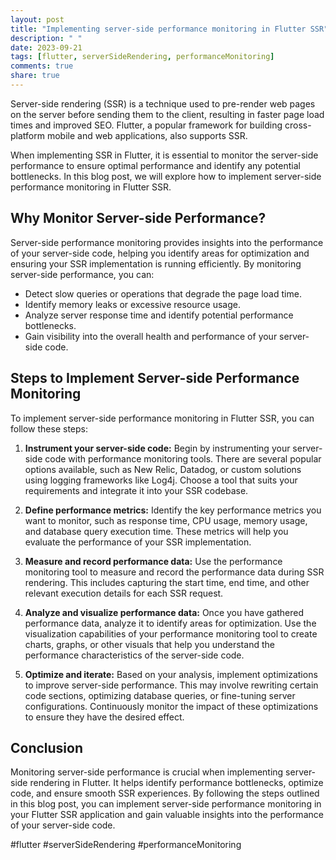 ```yaml
---
layout: post
title: "Implementing server-side performance monitoring in Flutter SSR"
description: " "
date: 2023-09-21
tags: [flutter, serverSideRendering, performanceMonitoring]
comments: true
share: true
---
```


Server-side rendering (SSR) is a technique used to pre-render web pages on the server before sending them to the client, resulting in faster page load times and improved SEO. Flutter, a popular framework for building cross-platform mobile and web applications, also supports SSR.

When implementing SSR in Flutter, it is essential to monitor the server-side performance to ensure optimal performance and identify any potential bottlenecks. In this blog post, we will explore how to implement server-side performance monitoring in Flutter SSR.

## Why Monitor Server-side Performance?

Server-side performance monitoring provides insights into the performance of your server-side code, helping you identify areas for optimization and ensuring your SSR implementation is running efficiently. By monitoring server-side performance, you can:

- Detect slow queries or operations that degrade the page load time.
- Identify memory leaks or excessive resource usage.
- Analyze server response time and identify potential performance bottlenecks.
- Gain visibility into the overall health and performance of your server-side code.

## Steps to Implement Server-side Performance Monitoring

To implement server-side performance monitoring in Flutter SSR, you can follow these steps:

1. **Instrument your server-side code:** Begin by instrumenting your server-side code with performance monitoring tools. There are several popular options available, such as New Relic, Datadog, or custom solutions using logging frameworks like Log4j. Choose a tool that suits your requirements and integrate it into your SSR codebase.

2. **Define performance metrics:** Identify the key performance metrics you want to monitor, such as response time, CPU usage, memory usage, and database query execution time. These metrics will help you evaluate the performance of your SSR implementation.

3. **Measure and record performance data:** Use the performance monitoring tool to measure and record the performance data during SSR rendering. This includes capturing the start time, end time, and other relevant execution details for each SSR request.

4. **Analyze and visualize performance data:** Once you have gathered performance data, analyze it to identify areas for optimization. Use the visualization capabilities of your performance monitoring tool to create charts, graphs, or other visuals that help you understand the performance characteristics of the server-side code.

5. **Optimize and iterate:** Based on your analysis, implement optimizations to improve server-side performance. This may involve rewriting certain code sections, optimizing database queries, or fine-tuning server configurations. Continuously monitor the impact of these optimizations to ensure they have the desired effect.

## Conclusion

Monitoring server-side performance is crucial when implementing server-side rendering in Flutter. It helps identify performance bottlenecks, optimize code, and ensure smooth SSR experiences. By following the steps outlined in this blog post, you can implement server-side performance monitoring in your Flutter SSR application and gain valuable insights into the performance of your server-side code.

#flutter #serverSideRendering #performanceMonitoring
